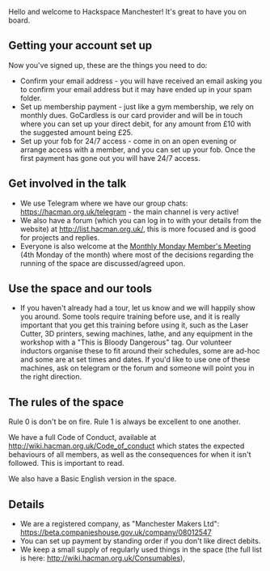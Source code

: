 Hello and welcome to Hackspace Manchester!
It's great to have you on board.

## Getting your account set up
Now you've signed up, these are the things you need to do:

* Confirm your email address - you will have received an email asking you to confirm your email address but it may have ended up in your spam folder.
* Set up membership payment - just like a gym membership, we rely on monthly dues. GoCardless is our card provider and will be in touch where you can set up your direct debit, for any amount from £10 with the suggested amount being £25.
* Set up your fob for 24/7 access - come in on an open evening or arrange access with a member, and you can set up your fob. Once the first payment has gone out you will have 24/7 access.

## Get involved in the talk
* We use Telegram where we have our group chats: https://hacman.org.uk/telegram - the main channel is very active!
* We also have a forum (which you can log in to with your details from the website) at http://list.hacman.org.uk/, this is more focused and is good for projects and replies.
* Everyone is also welcome at the [Monthly Monday Member's Meeting](http://wiki.hacman.org.uk/MMMM) (4th Monday of the month) where most of the decisions regarding the running of the space are discussed/agreed upon.

## Use the space and our tools
* If you haven't already had a tour, let us know and we will happily show you around.
Some tools require training before use, and it is really important that you get this training before using it, such as the Laser Cutter, 3D printers, sewing machines, lathe, and any equipment in the workshop with a "This is Bloody Dangerous" tag. Our volunteer inductors organise these to fit around their schedules, some are ad-hoc and some are at set times and dates. If you'd like to use one of these machines, ask on telegram or the forum and someone will point you in the right direction.

## The rules of the space
Rule 0 is don't be on fire. 
Rule 1 is always be excellent to one another.

We have a full Code of Conduct, available at http://wiki.hacman.org.uk/Code_of_conduct which states the expected behaviours of all members, as well as the consequences for when it isn't followed. This is important to read.

We also have a Basic English version in the space.

## Details
* We are a registered company, as "Manchester Makers Ltd": https://beta.companieshouse.gov.uk/company/08012547
* You can set up payment by standing order if you don't like direct debits.
* We keep a small supply of regularly used things in the space (the full list is here: http://wiki.hacman.org.uk/Consumables),
